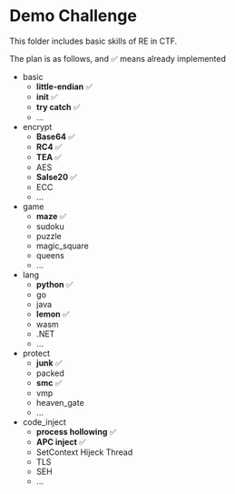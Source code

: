 # Demo Challenge

This folder includes basic skills of RE in CTF.

The plan is as follows, and :white_check_mark: means already implemented

- basic
  - **little-endian** :white_check_mark:
  - **init** :white_check_mark:
  - **try catch** :white_check_mark:
  - ...
- encrypt
  - **Base64** :white_check_mark:
  - **RC4** :white_check_mark:
  - **TEA** :white_check_mark:
  - AES
  - **Salse20** :white_check_mark:
  - ECC
  - ...
- game
  - **maze** :white_check_mark:
  - sudoku
  - puzzle
  - magic_square
  - queens
  - ...
- lang
  - **python** :white_check_mark:
  - go
  - java
  - **lemon** :white_check_mark:
  - wasm
  - .NET
  - ...
- protect
  - **junk** :white_check_mark:
  - packed
  - **smc** :white_check_mark:
  - vmp
  - heaven_gate
  - ...
- code_inject
  - **process hollowing** :white_check_mark:
  - **APC inject** :white_check_mark:
  - SetContext Hijeck Thread
  - TLS
  - SEH
  - ...
